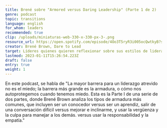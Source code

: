 ```yaml
---
title: Brené sobre "Armored versus Daring Leadership" (Parte 1 de 2)
genre: podcast
topic: transitions
language: english
for_whom: leaders
recommended: true
clip: /uploads/miniaturas-web-330-x-330-px-3-.png
resource_url: https://open.spotify.com/episode/4Oo3T5ryR3i005ocQwtkyB?si=YCThx_ylS2KFV3VEk7K4-g&dl_branch=1
creator: Brené Brown, Dare to Lead
target: Líderes quienes quieren reflexionar sobre sus estilos de liderazgo
lastmod: 2023-01-11T15:26:54.223Z
draft: false
entry: true
weight: 1
---
```


En este podcast, se habla de "La mayor barrera para un liderazgo atrevido no es el miedo; la barrera más grande es la armadura, o cómo nos autoprotegemos cuando tenemos miedo. Esta es la Parte I de una serie de dos partes, donde Brené Brown analiza los tipos de armadura más comunes, que incluyen ser un conocedor versus ser un aprendiz, salir de una conversación difícil versus mejorar e inclinarme, y usar la vergüenza y la culpa para manejar a los demás. versus usar la responsabilidad y la empatía."